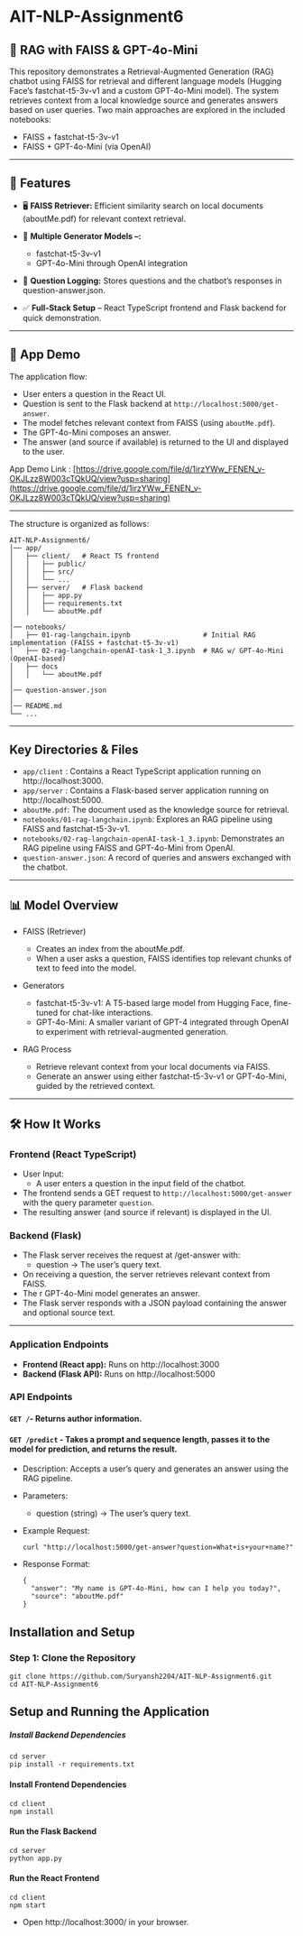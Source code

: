# AIT-NLP-Assignment6

## 🤖 RAG with FAISS & GPT-4o-Mini

This repository demonstrates a Retrieval-Augmented Generation (RAG) chatbot using FAISS for retrieval and different language models (Hugging Face’s fastchat-t5-3v-v1 and a custom GPT-4o-Mini model). The system retrieves context from a local knowledge source and generates answers based on user queries. Two main approaches are explored in the included notebooks:

- FAISS + fastchat-t5-3v-v1
- FAISS + GPT-4o-Mini (via OpenAI)

<hr>

## 🚀 **Features**

- 🖥️ **FAISS Retriever:** Efficient similarity search on local documents (aboutMe.pdf) for relevant context retrieval.<br>

- 🧠 **Multiple Generator Models –:**

  - fastchat-t5-3v-v1
  - GPT-4o-Mini through OpenAI integration

- 📖 **Question Logging:** Stores questions and the chatbot’s responses in question-answer.json.<br>

- ✅ **Full-Stack Setup** – React TypeScript frontend and Flask backend for quick demonstration.<br>

<hr>

## 🎥 App Demo

The application flow:

- User enters a question in the React UI.
- Question is sent to the Flask backend at `http://localhost:5000/get-answer`.
- The model fetches relevant context from FAISS (using `aboutMe.pdf`).
- The GPT-4o-Mini composes an answer.
- The answer (and source if available) is returned to the UI and displayed to the user.

App Demo Link : [https://drive.google.com/file/d/1irzYWw_FENEN_v-OKJLzz8W003cTQkUQ/view?usp=sharing](https://drive.google.com/file/d/1irzYWw_FENEN_v-OKJLzz8W003cTQkUQ/view?usp=sharing)
<hr>

The structure is organized as follows:

```
AIT-NLP-Assignment6/
│── app/
│   ├── client/   # React TS frontend
│   │   ├── public/
│   │   ├── src/
│   │   └── ...
│   ├── server/   # Flask backend
│   │   ├── app.py
│   │   ├── requirements.txt
│   │   └── aboutMe.pdf
│
│── notebooks/
│   ├── 01-rag-langchain.ipynb                  # Initial RAG implementation (FAISS + fastchat-t5-3v-v1)
│   ├── 02-rag-langchain-openAI-task-1_3.ipynb  # RAG w/ GPT-4o-Mini (OpenAI-based)
│   ├── docs
│   │   └── aboutMe.pdf
│
│── question-answer.json
│
│── README.md
└── ...
```

<hr>

## Key Directories & Files

- `app/client` : Contains a React TypeScript application running on http://localhost:3000.
- `app/server` : Contains a Flask-based server application running on http://localhost:5000.
- `aboutMe.pdf`: The document used as the knowledge source for retrieval.
- `notebooks/01-rag-langchain.ipynb`: Explores an RAG pipeline using FAISS and fastchat-t5-3v-v1.
- `notebooks/02-rag-langchain-openAI-task-1_3.ipynb`: Demonstrates an RAG pipeline using FAISS and GPT-4o-Mini from OpenAI.
- `question-answer.json`: A record of queries and answers exchanged with the chatbot.

<hr>

## 📊 Model Overview

- FAISS (Retriever)

  - Creates an index from the aboutMe.pdf.
  - When a user asks a question, FAISS identifies top relevant chunks of text to feed into the model.

- Generators

  - fastchat-t5-3v-v1: A T5-based large model from Hugging Face, fine-tuned for chat-like interactions.
  - GPT-4o-Mini: A smaller variant of GPT-4 integrated through OpenAI to experiment with retrieval-augmented generation.

- RAG Process
  - Retrieve relevant context from your local documents via FAISS.
  - Generate an answer using either fastchat-t5-3v-v1 or GPT-4o-Mini, guided by the retrieved context.

<hr>

## 🛠️ How It Works

### Frontend (React TypeScript)

- User Input:
  - A user enters a question in the input field of the chatbot.
- The frontend sends a GET request to `http://localhost:5000/get-answer` with the query parameter `question`.
- The resulting answer (and source if relevant) is displayed in the UI.

### Backend (Flask)

- The Flask server receives the request at /get-answer with:
  - question → The user’s query text.
- On receiving a question, the server retrieves relevant context from FAISS.
- The r GPT-4o-Mini model generates an answer.
- The Flask server responds with a JSON payload containing the answer and optional source text.

<hr>

### Application Endpoints

- **Frontend (React app):** Runs on http://localhost:3000
- **Backend (Flask API):** Runs on http://localhost:5000

### API Endpoints

#### **`GET /`**- Returns author information.

#### **`GET /predict`** - Takes a prompt and sequence length, passes it to the model for prediction, and returns the result.

- Description: Accepts a user’s query and generates an answer using the RAG pipeline.
- Parameters:
  - question (string) → The user’s query text.
- Example Request:

  ```
  curl "http://localhost:5000/get-answer?question=What+is+your+name?"
  ```

- Response Format:
  ```
  {
    "answer": "My name is GPT-4o-Mini, how can I help you today?",
    "source": "aboutMe.pdf"
  }
  ```

## Installation and Setup

### Step 1: Clone the Repository

```
git clone https://github.com/Suryansh2204/AIT-NLP-Assignment6.git
cd AIT-NLP-Assignment6
```

## Setup and Running the Application

##### Install Backend Dependencies

```
cd server
pip install -r requirements.txt
```

#### Install Frontend Dependencies

```
cd client
npm install
```

#### Run the Flask Backend

```
cd server
python app.py
```

#### Run the React Frontend

```
cd client
npm start
```

- Open http://localhost:3000/ in your browser.
